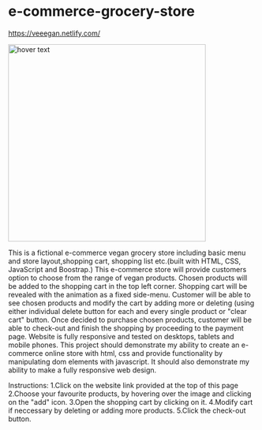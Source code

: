 # e-commerce-grocery-store

https://veeegan.netlify.com/


<p align="left">
  <img src="https://cdn-images-1.medium.com/max/1200/1*eUFJ5BNpw3xSZxK3BhVHxw.jpeg" width="400" title="hover text">
  
</p>


This is a fictional e-commerce vegan grocery store including basic menu and store layout,shopping cart, shopping list etc.(built with HTML, CSS, JavaScript and Boostrap.) This e-commerce store will provide customers option to choose from the range of vegan products. Chosen products will be added to the shopping cart in the top left corner. Shopping cart will be revealed with the animation as a fixed side-menu. Customer will be able to see chosen products and modify the cart by adding more or deleting (using either individual delete button for each and every single product or "clear cart" button. Once decided to purchase chosen products, customer will be able to check-out and finish the shopping by proceeding to the payment page. Website is fully responsive and tested on desktops, tablets and mobile phones. This project should demonstrate my ability to create an e-commerce online store with html, css and provide functionality by manipulating dom elements with javascript. It should also demonstrate my ability to make a fully responsive web design.

Instructions: 1.Click on the website link provided at the top of this page
              2.Choose your favourite products, by hovering over the image and clicking on the "add" icon.
              3.Open the shopping cart by clicking on it.
              4.Modify cart if neccessary by deleting or adding more products.
              5.Click the check-out button.
              

